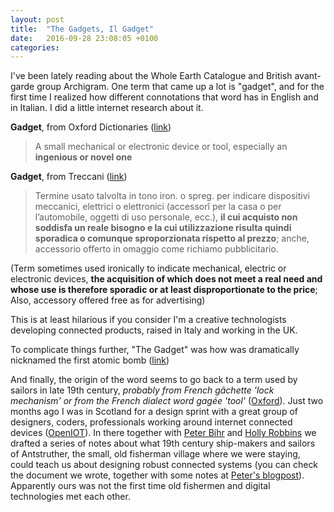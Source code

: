 ```yaml
---
layout: post
title:  "The Gadgets, Il Gadget"
date:   2016-09-28 23:08:05 +0100
categories:
---
```


I've been lately reading about the Whole Earth Catalogue and British avant-garde group Archigram. One term that came up a lot is "gadget", and for the first time I realized how different connotations that word has in English and in Italian. I did a little internet research about it.


**Gadget**, from Oxford Dictionaries ([link](http://www.oxforddictionaries.com/definition/english/gadget))

>A small mechanical or electronic device or tool, especially an **ingenious or novel one**

**Gadget**, from Treccani ([link](http://www.treccani.it/vocabolario/gadget/))

>Termine usato talvolta in tono iron. o spreg. per indicare dispositivi meccanici, elettrici o elettronici (accessorî per la casa o per l’automobile, oggetti di uso personale, ecc.), **il cui acquisto non soddisfa un reale bisogno e la cui utilizzazione risulta quindi sporadica o comunque sproporzionata rispetto al prezzo**; anche, accessorio offerto in omaggio come richiamo pubblicitario.

(Term sometimes used ironically to indicate mechanical, electric or electronic devices, **the acquisition of which does not meet a real need and whose use is therefore sporadic or at least disproportionate to the price**; Also, accessory offered free as for advertising)

This is at least hilarious if you consider I'm a creative technologists developing connected products, raised in Italy and working in the UK.

To complicate things further, "The Gadget" was how was dramatically nicknamed the first atomic bomb ([link](https://en.wikipedia.org/wiki/Trinity_(nuclear_test)#The_Gadget))

And finally,  the origin of the word seems to go back to a term used by sailors in late 19th century, _probably from French gâchette 'lock mechanism' or from the French dialect word gagée 'tool'_ ([Oxford](http://www.oxforddictionaries.com/definition/english/gadget)). Just two months ago I was in Scotland for a design sprint with a great group of designers, coders, professionals working around internet connected devices ([OpenIOT](https://github.com/openiotstudio)). In there together with [Peter Bihr](https://twitter.com/peterbihr) and [Holly Robbins](http://studiolab.ide.tudelft.nl/studiolab/hrobbins/) we drafted a series of notes about what 19th century ship-makers and sailors of Antstruther, the small, old fisherman village where we were staying, could teach us about designing robust connected systems (you can check the document we wrote, together with some notes at [Peter's blogpost](http://www.thewavingcat.com/2016/06/26/fishermans-iot/)). Apparently ours was not the first time old fishermen and digital technologies met each other.


<!--

and as a




This is rather,
a great part of my job at Uniform consists in making prototypes of electronic devices,

wrangling as I am between





which brings to my mind a quick research I did together with,



Not long ago, while at a week long design sprint about open iot, we spend some time with Peter Bihr and Ollie XXX trying to find in the way 19th century ship-makers and sailors of Antstruther, a small fisherman village in Scotland, could teach us about designing robust connected systems (you can check Peter's writing about the event in here).

Apparently ours was not the only connection sailors has with digital technologies.



hyronically
[link](http://www.oxforddictionaries.com/definition/english/gadget)

<div class="ngram-container">
<iframe name="ngram_chart" src="https://books.google.com/ngrams/interactive_chart?content=gadget&year_start=1908&year_end=2008&corpus=15&smoothing=6&share=&direct_url=t1%3B%2Cgadget%3B%2Cc0" width="900" marginwidth="0" marginheight="0" hspace="0" vspace="0" frameborder="0" scrolling="no"></iframe></div>


<div class="ngram-container">
<iframe name="ngram_chart" src="https://books.google.com/ngrams/interactive_chart?content=gadget&year_start=1908&year_end=2008&corpus=22&smoothing=3&share=&direct_url=t1%3B%2Cgadget%3B%2Cc0" width="900" height="500" marginwidth="0" marginheight="0" hspace="0" vspace="0" frameborder="0" scrolling="no"></iframe></div>




<iframe name="ngram_chart" src="https://books.google.com/ngrams/interactive_chart?content=gadget&year_start=1908&year_end=2008&corpus=22&smoothing=3&share=&direct_url=t1%3B%2Cgadget%3B%2Cc0" width=900 height=500 marginwidth=0 marginheight=0 hspace=0 vspace=0 frameborder=0 scrolling=no></iframe>

<!--



The word seems

According again from the page above,




<iframe src="//giphy.com/embed/5ukMBa9TXFBvy" width="480" height="270" frameBorder="0" class="giphy-embed" allowFullScreen></iframe><p><a href="http://giphy.com/gifs/inspector-gadget-5ukMBa9TXFBvy">via GIPHY</a></p>





It's interesting to see how much more common is the use of the worlds with the plural, gadgets. It's always about a few of them, isn't it?

<iframe name="ngram_chart" src="https://books.google.com/ngrams/interactive_chart?content=gadgets%2C+gadget&case_insensitive=on&year_start=1908&year_end=2008&corpus=15&smoothing=6&share=&direct_url=t4%3B%2Cgadgets%3B%2Cc0%3B%2Cs0%3B%3Bgadgets%3B%2Cc0%3B%3BGadgets%3B%2Cc0%3B.t4%3B%2Cgadget%3B%2Cc0%3B%2Cs0%3B%3Bgadget%3B%2Cc0%3B%3BGadget%3B%2Cc0" width=900 height=500 marginwidth=0 marginheight=0 hspace=0 vspace=0 frameborder=0 scrolling=no></iframe>


According again to








https://github.com/OpenIotOrg/openiot/wiki -->
